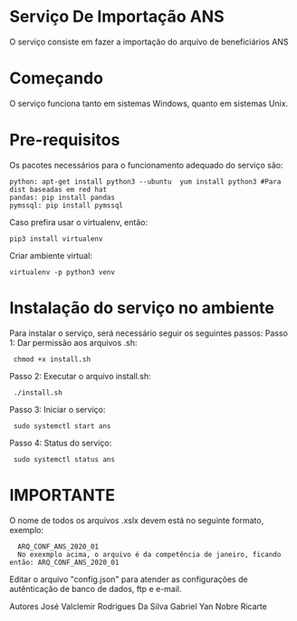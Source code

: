 # Serviço De Importação ANS 
O serviço consiste em fazer a importação do arquivo de beneficiários ANS

# Começando
O serviço funciona tanto em sistemas Windows, quanto em sistemas Unix.

# Pre-requisitos
Os pacotes necessários para o funcionamento adequado do serviço são:

    python: apt-get install python3 --ubuntu  yum install python3 #Para dist baseadas em red hat 
    pandas: pip install pandas 
    pymssql: pip install pymssql
Caso prefira usar o virtualenv, então: 

    pip3 install virtualenv 
Criar ambiente virtual:

    virtualenv -p python3 venv 

# Instalação do serviço no ambiente
Para instalar o serviço, será necessário seguir os seguintes passos: 
Passo 1: Dar permissão aos arquivos .sh:
 
     chmod +x install.sh
Passo 2: Executar o arquivo install.sh:
   
     ./install.sh 
Passo 3: Iniciar o serviço: 

     sudo systemctl start ans 
     
Passo 4: Status do serviço: 
    
     sudo systemctl status ans 
     
# IMPORTANTE 
 O nome de todos os arquivos .xslx devem está no seguinte formato, exemplo:
 
      ARQ_CONF_ANS_2020_01
      No exexmplo acima, o arquivo é da competência de janeiro, ficando então: ARQ_CONF_ANS_2020_01
      
 Editar o arquivo "config.json" para atender as configurações de autênticação de banco de dados, ftp e e-mail.

Autores
José Valclemir Rodrigues Da Silva 
Gabriel Yan Nobre Ricarte
